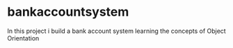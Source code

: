 # bankaccountsystem
In this project i build a bank account system learning the concepts of Object Orientation 
